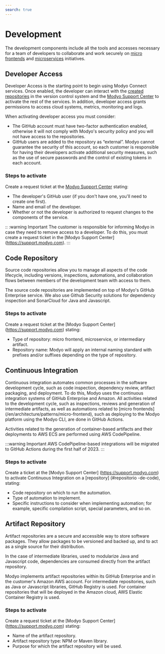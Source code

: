 ```yaml
---
search: true
---
```


# Development

The development components include all the tools and accesses necessary for a team of developers to collaborate and work securely on [micro frontends](/en/architecture/patterns/micro-frontend) and [microservices](/en/architecture/patterns/microservice) initiatives.

## Developer Access
Developer Access is the starting point to begin using Modyo Connect services. Once enabled, the developer can interact with the [created repositories](#code-repository) in the version control system and the [Modyo Support Center](https://support.modyo.com) to activate the rest of the services. In addition, developer access grants permissions to access cloud systems, metrics, monitoring and logs.

When activating developer access you must consider:
- The GitHub account must have two-factor authentication enabled, otherwise it will not comply with Modyo's security policy and you will not have access to the repositories.
- GitHub users are added to the repository as “external”. Modyo cannot guarantee the security of this account, so each customer is responsible for having their developers activate additional security measures, such as the use of secure passwords and the control of existing tokens in each account.

### Steps to activate
Create a request ticket at the [Modyo Support Center](https://support.modyo.com) stating:
- The developer's GitHub user (if you don't have one, you'll need to create one first).
- Name and email of the developer.
- Whether or not the developer is authorized to request changes to the components of the service.

:: :warning Important
The customer is responsible for informing Modyo in case they need to remove access to a developer. To do this, you must create a request ticket in the [Modyo Support Center] (https://support.modyo.com).
:::


## Code Repository
Source code repositories allow you to manage all aspects of the code lifecycle, including versions, inspections, automations, and collaboration flows between members of the development team with access to them.

The source code repositories are implemented on top of Modyo's GitHub Enterprise service. We also use Github Security solutions for dependency inspection and SonarCloud for Java and Javascript.


### Steps to activate
Create a request ticket at the [Modyo Support Center] (https://support.modyo.com) stating:
- Type of repository: micro frontend, microservice, or intermediary artifact.
- Repository name: Modyo will apply an internal naming standard with prefixes and/or suffixes depending on the type of repository.


## Continuous Integration
Continuous integration automates common processes in the software development cycle, such as code inspection, dependency review, artifact packaging, and deployment. To do this, Modyo uses the continuous integration systems of GitHub Enterprise and Amazon.
All activities related to the development cycle, such as inspections, reviews and generation of intermediate artifacts, as well as automations related to
[micro frontends] (/en/architecture/patterns/micro-frontend), such as deploying to the Modyo platform using the Modyo CLI, are done in GitHub Actions.

Activities related to the generation of container-based artifacts and their deployments to AWS ECS are performed using AWS CodePipeline.


:::warning Important
AWS CodePipeline-based integrations will be migrated to GitHub Actions during the first half of 2023.
:::

### Steps to activate
Create a ticket at the [Modyo Support Center] (https://support.modyo.com) to activate Continuous Integration on a [repository] (#repositorio -de-code), stating:
- Code repository on which to run the automation.
- Type of automation to implement.
- Specific instructions to consider when implementing automation; for example, specific compilation script, special parameters, and so on.


## Artifact Repository
Artifact repositories are a secure and accessible way to store software packages. They allow packages to be versioned and backed up, and to act as a single source for their distribution.

In the case of intermediate libraries, used to modularize Java and Javascript code, dependencies are consumed directly from the artifact repository.

Modyo implements artifact repositories within its GitHub Enterprise and in the customer's Amazon AWS account. For intermediate repositories, such as Java or Javascript libraries, GitHub Registry is used. For container repositories that will be deployed in the Amazon cloud, AWS Elastic Container Registry is used.


### Steps to activate
Create a request ticket at the [Modyo Support Center] (https://support.modyo.com) stating:
- Name of the artifact repository.
- Artifact repository type: NPM or Maven library.
- Purpose for which the artifact repository will be used.